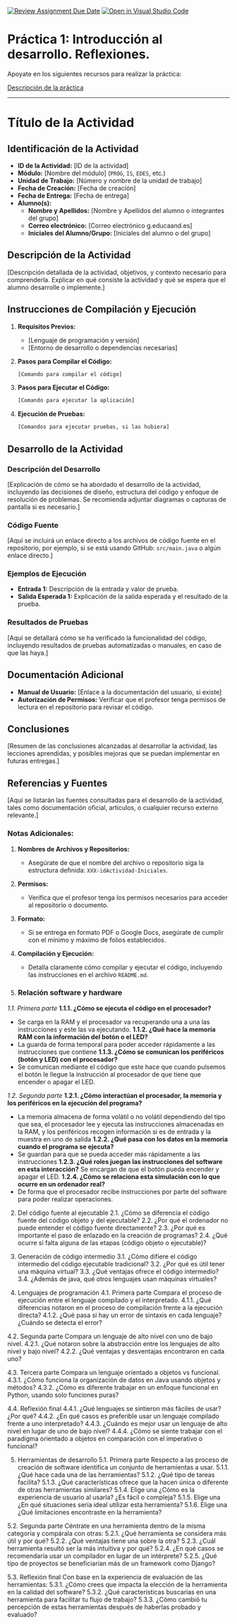 [![Review Assignment Due Date](https://classroom.github.com/assets/deadline-readme-button-22041afd0340ce965d47ae6ef1cefeee28c7c493a6346c4f15d667ab976d596c.svg)](https://classroom.github.com/a/Z6NE2ogx)
[![Open in Visual Studio Code](https://classroom.github.com/assets/open-in-vscode-2e0aaae1b6195c2367325f4f02e2d04e9abb55f0b24a779b69b11b9e10269abc.svg)](https://classroom.github.com/online_ide?assignment_repo_id=16541634&assignment_repo_type=AssignmentRepo)
# Práctica 1: Introducción al desarrollo. Reflexiones.

Apoyate en los siguientes recursos para realizar la práctica:

[Descripción de la práctica](https://revilofe.github.io/section3/u01/practica/EDES-U1.-Practica010/)


---

# Título de la Actividad

## Identificación de la Actividad
- **ID de la Actividad:** [ID de la actividad]
- **Módulo:** [Nombre del módulo] (`PROG`, `IS`, `EDES`, etc.)
- **Unidad de Trabajo:** [Número y nombre de la unidad de trabajo]
- **Fecha de Creación:** [Fecha de creación]
- **Fecha de Entrega:** [Fecha de entrega]
- **Alumno(s):** 
  - **Nombre y Apellidos:** [Nombre y Apellidos del alumno o integrantes del grupo]
  - **Correo electrónico:** [Correo electrónico g.educaand.es]
  - **Iniciales del Alumno/Grupo:** [Iniciales del alumno o del grupo]

## Descripción de la Actividad
[Descripción detallada de la actividad, objetivos, y contexto necesario para comprenderla. Explicar en qué consiste la actividad y qué se espera que el alumno desarrolle o implemente.]

## Instrucciones de Compilación y Ejecución
1. **Requisitos Previos:**
   - [Lenguaje de programación y versión]
   - [Entorno de desarrollo o dependencias necesarias]

2. **Pasos para Compilar el Código:**
   ```bash
   [Comando para compilar el código]
   ```

3. **Pasos para Ejecutar el Código:**
   ```bash
   [Comando para ejecutar la aplicación]
   ```

4. **Ejecución de Pruebas:**
   ```bash
   [Comandos para ejecutar pruebas, si las hubiera]
   ```

## Desarrollo de la Actividad
### Descripción del Desarrollo
[Explicación de cómo se ha abordado el desarrollo de la actividad, incluyendo las decisiones de diseño, estructura del código y enfoque de resolución de problemas. Se recomienda adjuntar diagramas o capturas de pantalla si es necesario.]

### Código Fuente
[Aquí se incluirá un enlace directo a los archivos de código fuente en el repositorio, por ejemplo, si se está usando GitHub: `src/main.java` o algún enlace directo.]

### Ejemplos de Ejecución
- **Entrada 1:** Descripción de la entrada y valor de prueba.
- **Salida Esperada 1:** Explicación de la salida esperada y el resultado de la prueba.

### Resultados de Pruebas
[Aquí se detallará cómo se ha verificado la funcionalidad del código, incluyendo resultados de pruebas automatizadas o manuales, en caso de que las haya.]

## Documentación Adicional
- **Manual de Usuario:** [Enlace a la documentación del usuario, si existe]
- **Autorización de Permisos:** Verificar que el profesor tenga permisos de lectura en el repositorio para revisar el código.

## Conclusiones
[Resumen de las conclusiones alcanzadas al desarrollar la actividad, las lecciones aprendidas, y posibles mejoras que se puedan implementar en futuras entregas.]

## Referencias y Fuentes
[Aquí se listarán las fuentes consultadas para el desarrollo de la actividad, tales como documentación oficial, artículos, o cualquier recurso externo relevante.]

### Notas Adicionales:
1. **Nombres de Archivos y Repositorios:**
   - Asegúrate de que el nombre del archivo o repositorio siga la estructura definida: `XXX-idActividad-Iniciales`.
2. **Permisos:**
   - Verifica que el profesor tenga los permisos necesarios para acceder al repositorio o documento.
3. **Formato:**
   - Si se entrega en formato PDF o Google Docs, asegúrate de cumplir con el mínimo y máximo de folios establecidos.
4. **Compilación y Ejecución:**
   - Detalla claramente cómo compilar y ejecutar el código, incluyendo las instrucciones en el archivo `README.md`.



1. ### Relación software y hardware
*1.1. Primera parte*
**1.1.1. ¿Cómo se ejecuta el código en el procesador?**
- Se carga en la RAM y el procesador va recuperando una a una las instrucciones y este las va ejecutando.
**1.1.2. ¿Qué hace la memoria RAM con la información del botón o el LED?**
- La guarda de forma temporal para poder acceder rápidamente a las instrucciones que contiene
**1.1.3. ¿Cómo se comunican los periféricos (botón y LED) con el procesador?**
- Se comunican mediante el código que este hace que cuando pulsemos el botón le llegue la instrucción al procesador de que tiene que encender o apagar el LED.

*1.2. Segunda parte*
**1.2.1. ¿Cómo interactúan el procesador, la memoria y los periféricos en la ejecución del programa?**
- La memoria almacena de forma volátil o no volátil dependiendo del tipo que sea, el procesador lee y ejecuta las instrucciones almacenadas en la RAM, y los periféricos recogen información si es de entrada y la muestra en uno de salida 
**1.2.2. ¿Qué pasa con los datos en la memoria cuando el programa se ejecuta?**
- Se guardan para que se pueda acceder más rápidamente a las instrucciones
**1.2.3. ¿Qué roles juegan las instrucciones del software en esta interacción?**
Se encargan de que el botón pueda encender y apagar el LED.
**1.2.4. ¿Cómo se relaciona esta simulación con lo que ocurre en un ordenador real?**
- De forma que el procesador recibe instrucciones por parte del software para poder realizar operaciones.


2. Del código fuente al ejecutable
2.1. ¿Cómo se diferencia el código fuente del código objeto y del ejecutable?
2.2. ¿Por qué el ordenador no puede entender el código fuente directamente?
2.3. ¿Por qué es importante el paso de enlazado en la creación de programas?
2.4. ¿Qué ocurre si falta alguna de las etapas (código objeto o ejecutable)?

3. Generación de código intermedio
3.1. ¿Cómo difiere el código intermedio del código ejecutable tradicional?
3.2. ¿Por qué es útil tener una máquina virtual?
3.3. ¿Qué ventajas ofrece el código intermedio?
3.4. ¿Además de java, qué otros lenguajes usan máquinas virtuales?

4. Lenguajes de programación
4.1. Primera parte
Compara el proceso de ejecución entre el lenguaje compilado y el interpretado.
4.1.1. ¿Qué diferencias notaron en el proceso de compilación frente a la ejecución directa?
4.1.2. ¿Qué pasa si hay un error de sintaxis en cada lenguaje? ¿Cuándo se detecta el error?

4.2. Segunda parte
Compara un lenguaje de alto nivel con uno de bajo nivel.
4.2.1. ¿Qué notaron sobre la abstracción entre los lenguajes de alto nivel y bajo nivel?
4.2.2. ¿Qué ventajas y desventajas encontraron en cada uno?

4.3. Tercera parte
Compara un lenguaje orientado a objetos vs funcional.
4.3.1. ¿Cómo funciona la organización de datos en Java usando objetos y métodos?
4.3.2. ¿Cómo es diferente trabajar en un enfoque funcional en Python, usando solo funciones puras?

4.4. Reflexión final
4.4.1. ¿Qué lenguajes se sintieron más fáciles de usar? ¿Por qué?
4.4.2. ¿En qué casos es preferible usar un lenguaje compilado frente a uno interpretado?
4.4.3. ¿Cuándo es mejor usar un lenguaje de alto nivel en lugar de uno de bajo nivel?
4.4.4. ¿Cómo se siente trabajar con el paradigma orientado a objetos en comparación con el imperativo o funcional?

5. Herramientas de desarrollo
5.1. Primera parte
Respecto a las proceso de creación de software identifica un conjunto de herramientas a usar.
5.1.1. ¿Qué hace cada una de las herramientas?
5.1.2. ¿Qué tipo de tareas facilita?
5.1.3. ¿Qué características ofrece que la hacen única o diferente de otras herramientas similares?
5.1.4. Elige una ¿Cómo es la experiencia de usuario al usarla? ¿Es fácil o compleja?
5.1.5. Elige una ¿En qué situaciones sería ideal utilizar esta herramienta?
5.1.6. Elige una ¿Qué limitaciones encontraste en la herramienta?

5.2. Segunda parte
Céntrate en una herramienta dentro de la misma categoría y compárala con otras:
5.2.1. ¿Qué herramienta se considera más útil y por qué?
5.2.2. ¿Qué ventajas tiene una sobre la otra?
5.2.3. ¿Cuál herramienta resultó ser la más intuitiva y por qué?
5.2.4. ¿En qué casos se recomendaría usar un compilador en lugar de un intérprete?
5.2.5. ¿Qué tipo de proyectos se beneficiarían más de un framework como Django?

5.3. Reflexión final
Con base en la experiencia de evaluación de las herramientas:
5.3.1. ¿Cómo crees que impacta la elección de la herramienta en la calidad del software?
5.3.2. ¿Qué características buscarías en una herramienta para facilitar tu flujo de trabajo?
5.3.3. ¿Cómo cambió tu percepción de estas herramientas después de haberlas probado y evaluado?

